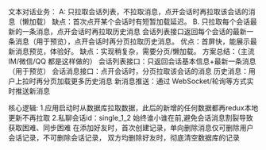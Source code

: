 文本对话业务：
A: 只拉取会话列表，不拉取消息，点开会话时再拉取该会话的消息（懒加载）
    缺点：首次点开某个会话时有短暂加载延迟。
B. 只拉取每个会话最新的一条消息，点开会话时再拉取历史消息
    会话列表接口返回每个会话的最新一条消息（用于预览），点开会话时再分页拉取历史消息。
    优点：首屏快，能展示最新消息预览，体验好。
    缺点：实现稍复杂，需要分页/懒加载。
方案总结：（主流 IM/微信/QQ 都是这样做的）
    会话列表接口：只返回会话基本信息+最新一条消息（用于预览）
    会话消息接口：点开会话时，分页拉取该会话的消息
    历史消息：用户上拉时再分页加载更多历史消息
    新消息推送：通过 WebSocket/轮询等方式实时推送新消息

核心逻辑:
    1.应用启动时从数据库拉取数据，此后的新增的任何数据都再redux本地更新不再拉取
    2.私聊会话id：single_1_2 始终谁小谁在前,避免会话消息割裂导致获取困难、同步困难
      在添加好友时，首次创建记录，单向删除消息仅可删除用户会话记录，不可删除会话记录，
      双方均删除好友时，彻底清空数据库的记录
